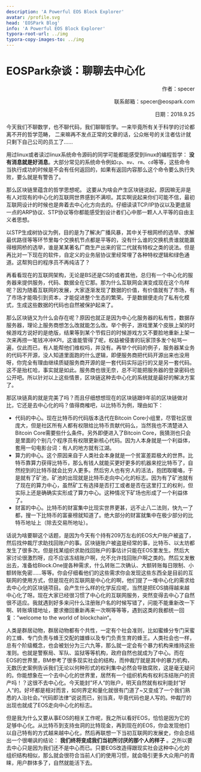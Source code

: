 ```yaml
---
description: 'A Powerful EOS Block Explorer'
avatar: /profile.svg
head: 'EOSPark Blog'
info: 'A Powerful EOS Block Explorer'
typora-root-url: ../img
typora-copy-images-to: ../img
---
```

# EOSPark杂谈：聊聊去中心化

<p align="right">作者：specer</p>

<p align="right">联系邮箱：specer@eospark.com</p>

<p align="right">日期：2018.9.25</p>



今天我们不聊数学，也不聊代码，我们聊聊哲学。一来毕竟所有关于科学的讨论都离不开的哲学范畴， 二来嘛再不发点正常的文章的话，公众帐号的关注者估计就只剩下自己公司的员工了……

用过linux或者读过linux系统命令源码的同学可能都能感受到linux的编程哲学： __没有消息就是好消息__。大部分常见的系统命令例如`cp`、`mv`、`rm`、`cd`等等，这些命令当执行成功的时候是不会有任何返回的，如果有返回内容那么这个命令要么执行失败，要么就是有警告了。

那么区块链里蕴含的哲学思想呢。 这要从为啥会产生区块链说起，原因嘛无非是有人对现有的中心化的互联网世界感到不满呗。其实啊说起来你们可能不信，最初互联网设计的时候也是奔着去中心化方向去的。仔细读读TCP/IP协议以及更底层一点的ARP协议、STP协议等你都能感受到设计者们心中那一颗人人平等的自由主义者思想。

以STP生成树协议为例，目的是为了解决广播风暴，其中关于根网桥的选举、求解最优路径等等环节里每个交换机节点都是平等的，没有什么谁的交换机贵谁就能赢得根网桥的选举，谁是某某著名厂商生产出来的官二代就有特权之类的说法。但是再比对一下现在的软件，自定义的业务层协议里经常埋了各种特权逻辑和绿色通道。这帮狗日的程序员不再纯洁了？

再看看现在的互联网架构，无论是BS还是CS的或者其他，总归有一个中心化的服务器来提供服务，代码、数据全在它那。那为什么互联网会演变成现在这个鸟样呢？因为随着互联网的发展，大家逐渐发现了数据的价值，有价值就有了市场，有了市场才能吸引到资本，才能促进整个生态的繁荣。于是数据便走向了私有化模式，生成这些数据的代码也自然被保护起来了。

那么区块链又为什么会存在呢？原因也就正是因为中心化服务器的私有性，数据存服务器，理论上服务商想怎么改就能怎么改。举个例子，游戏里某个皮肤上架的时候游戏方说好的是绝版，结果等到某个节假日的时候游戏方又不要脸地重新上架一次来再捞一笔钱冲冲KPI，这谁能管得了呢，权益被侵害的玩家顶多发个帖骂一遍，仅此而已，有人能帮他们维权吗，并没有。再举个代码的例子，服务器某业务的代码不开源，没人知道里面跑的什么逻辑，即便服务商把代码开源出来也没用呀，你完全有理由继续质疑服务商开源的是一套代码实际运行的又是另一套代码。这不是抬杠哈，事实就是如此。服务商也很无奈，总不可能把服务器的登录密码也公开吧。所以针对以上这些情景，区块链这种去中心化的系统就是最好的解决方案了。

那区块链真的就是完美了吗？而且仔细想想现在的区块链跟9年前的区块链做对比，它还是去中心化的吗？值得商榷吧，以比特币为例，理由如下：

* 代码的中心。现在比特币的代码版本迭代在Bitcoin Core小组里，尽管社区很庞大，但是社区所有人都有权限给比特币贡献代码么，当然我也不清楚进入Bitcoin Core需要些什么条件。另外即便进入了Bitcoin Core，我猜测也只会是里面的个别几个程序员有权限更新核心代码。因为人本身就是一个利益体，套用一句电影台词：有人的地方就有江湖。
* 算力的中心。这个原因来自于人类社会本身就是一个贫富差距极大的世界。比特币靠算力获得比特币，那么有钱人就能买更好更多的机器来挖比特币了，自然挖到的比特币就会比穷人更多。然后穷人也有穷人的活法，抱团取暖咯，于是就有了矿池，矿池的出现就是比特币走向中心化的标志。因为有了矿池就有了现在的算力中心，虽然矿工有选择是否打工或者是否在这里打工的权利，但实际上还是确确实实形成了算力中心。这种情况下矿场也形成了一个利益体了。
* 财富的中心。比特币的财富集中比现实世界更甚，远不止八二法则，快九一了都，搜一下比特币的富豪榜就知道了。绝大部分的财富就集中在极少部分的比特币地址上（除去交易所地址）。

话说为啥要聊这个话题，是因为今天有个持有209万左右的EOS大户账户被盗了，然后找仲裁厅求助找回账户的事。区块链账户被盗是经常的事，比特币、以太坊都发生了很多次。但是找某组织求助找回账户的事估计只能在EOS里发生。然后大家讨论很激烈呀，应不应该冻结账户啊，允不允许找回账户啊之类的。然后又发散出去，准备给Block.One提各种需求，什么转账二次确认、大额转账每日限制、小额转账免密……等等。你会仔细看他们的这些需求你会发现这些东西全是目前的互联网的使用方式，但是现在的互联网是中心化的啊，他们提了一堆中心化的需求给去中心化的区块链项目。会产生什么样的化学反应呢，当然是把EOS搞得越来越中心化了呀。现在大家已经很习惯了中心化的互联网服务，突然变得去中心了自然很不适应。我就遇到好多来问什么注册账户名的时候写错了，问能不能重新改一下啊、转账填错地址，要求撤回重新再来一次啊等等等，遇到这类的我都统一回复：”welcome to the world of blockchain“。

人类是群居动物，群居动物都有个共性，一定有个社会准则，比如蜜蜂分专门采蜜的工蜂、专门负责与蜂王交配的雄蜂以及专门负责生育的蜂王。人类社会也一样，总有个阶级概念，也会被划分为三六九等，那么就一定会有个暴力机构来维持这些准则。也就是警察局、军队、监狱等等机构，政府自然也就成为了中心。而在EOS的世界里，BM参考了很多现实社会的结构，而仲裁厅就是其中的暴力机构，无数历史案例告诉我们无论以何种形式的权利集中必然会导致腐败，这是毫无疑问的。你能想象在一个去中心化的世界里，居然有一个组织机构有权利冻结账户的资产吗！？这很不去中心化。今天能封”坏人“的账户，明天自然就有权利能封”好人“的。好坏都是相对而言，如何界定和量化就很有门道了~又变成了一个我们熟悉的人治社会。”代码即法律“说说而已，别当真，毕竟代码也是人写的。仲裁厅的出现也就成了EOS走向中心化的标志。

但是我为什么又要从事EOS的相关工作呢，我之所以看好EOS，恰恰是因为它的足够中心化。从比特币到支持虫洞的比特现金，再到现在的EOS，你会发现他们以自己特有的方式越来越中心化，然后再联想一下当初互联网的发展史，你会总结出一个很嘲讽的结论： __我们终将变成我们当初所讨厌的那个人的样子__ 。之所以要去中心只是因为我们还不是中心而已。只要EOS改造得跟现实社会这种中心化的组织结构相似，那么就会很符合当前人们的使用习惯，就会吸引更多大众用户的青睐，用户群体多了，自然就能活下去。

